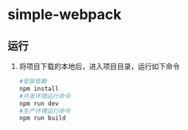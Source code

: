 # simple-webpack
## 运行
1. 将项目下载的本地后，进入项目目录，运行如下命令
   ```bash
   #安装依赖
   npm install
   #开发环境运行命令
   npm run dev
   #生产环境运行命令
   npm run build
    ```